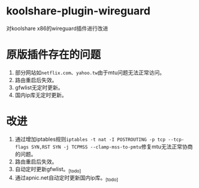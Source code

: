 # koolshare-plugin-wireguard
对koolshare x86的wireguard插件进行改进

# 原版插件存在的问题
1. 部分网站如```netflix.com```、```yahoo.tw```由于mtu问题无法正常访问。
2. 路由重启后失效。
3. gfwlist无定时更新。
4. 国内ip库无定时更新。

# 改进
1. 通过增加iptables规则```iptables -t nat -I POSTROUTING -p tcp --tcp-flags SYN,RST SYN -j TCPMSS --clamp-mss-to-pmtu```修复mtu无法正常协商的问题。
2. 路由重启后失效。
3. 自动定时更新gfwlist。<sub>[todo]</sub>
4. 通过apnic.net自动定时更新国内ip库。<sub>[todo]</sub>
